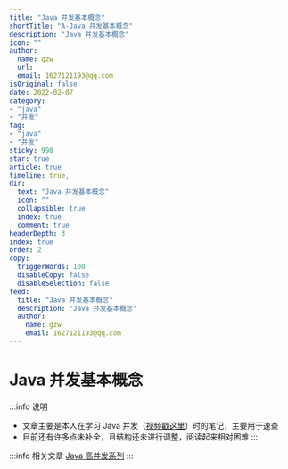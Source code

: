 ```yaml
---
title: "Java 并发基本概念"
shortTitle: "A-Java 并发基本概念"
description: "Java 并发基本概念"
icon: ""
author: 
  name: gzw
  url: 
  email: 1627121193@qq.com
isOriginal: false
date: 2022-02-07
category: 
- "java"
- "并发"
tag:
- "java"
- "并发"
sticky: 998
star: true
article: true
timeline: true,
dir:
  text: "Java 并发基本概念"
  icon: ""
  collapsible: true
  index: true
  comment: true
headerDepth: 3
index: true
order: 2
copy:
  triggerWords: 100
  disableCopy: false
  disableSelection: false
feed:
  title: "Java 并发基本概念"
  description: "Java 并发基本概念"
  author:
    name: gzw
    email: 1627121193@qq.com
---
```






# Java 并发基本概念

:::info 说明

- 文章主要是本人在学习 Java 并发（[视频戳这里](https://www.bilibili.com/video/BV16J411h7Rd?spm_id_from=333.337.search-card.all.click&vd_source=e356fec025b50061af78324a814f8da0)）时的笔记，主要用于速查
- 目前还有许多点未补全，且结构还未进行调整，阅读起来相对困难
:::

:::info 相关文章
[Java 高并发系列](https://mp.weixin.qq.com/mp/appmsgalbum?__biz=MzA5MTkxMDQ4MQ==&action=getalbum&album_id=1318984626890915841&scene=173&from_msgid=2648933285&from_itemidx=1&count=3&nolastread=1#wechat_redirect)
:::
